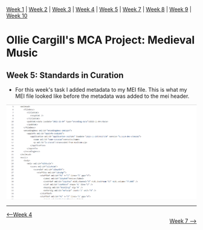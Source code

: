 [Week 1](https://olliecargill.github.io/MCA-2022) | [Week 2](https://olliecargill.github.io/MCA-2022/labtasks/week2/week2.html) | [Week 3](https://olliecargill.github.io/MCA-2022/labtasks/week3/week3.html) | [Week 4](https://olliecargill.github.io/MCA-2022/labtasks/week4/week4.html) | [Week 5](https://olliecargill.github.io/MCA-2022/labtasks/week5/week5.html) | [Week 7](https://olliecargill.github.io/MCA-2022/labtasks/week7/week7.html) | [Week 8](https://olliecargill.github.io/MCA-2022/labtasks/week8/week8.html) | [Week 9](https://olliecargill.github.io/MCA-2022/labtasks/week9/week9.html) | [Week 10](https://olliecargill.github.io/MCA-2022/labtasks/week10/week10.html)

# Ollie Cargill's MCA Project: Medieval Music

## Week 5: Standards in Curation

* For this week's task I added metadata to my MEI file. This is what my MEI file looked like before the metadata was added to the mei header.
<img src="meifilenometadata.png"> 

<hr>

<div align="left"><a href="https://olliecargill.github.io/MCA-2022/labtasks/week4/week4.html"><--Week 4</a> <div align="right"><a href="https://olliecargill.github.io/MCA-2022/labtasks/week7/week7.html">Week 7 --></a> </div>
